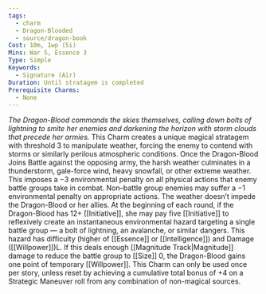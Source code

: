 ```yaml
---
tags:
  - charm
  - Dragon-Blooded
  - source/dragon-book
Cost: 10m, 1wp (5i)
Mins: War 5, Essence 3
Type: Simple
Keywords:
  - Signature (Air)
Duration: Until stratagem is completed
Prerequisite Charms:
  - None
---
```

*The Dragon-Blood commands the skies themselves, calling down bolts of lightning to smite her enemies and darkening the horizon with storm clouds that precede her armies.*
This Charm creates a unique magical stratagem with threshold 3 to manipulate weather, forcing the enemy to contend with storms or similarly perilous atmospheric conditions. Once the Dragon-Blood Joins Battle against the opposing army, the harsh weather culminates in a thunderstorm, gale-force wind, heavy snowfall, or other extreme weather. This imposes a −3 environmental penalty on all physical actions that enemy battle groups take in combat.
Non–battle group enemies may suffer a −1 environmental penalty on appropriate actions. The weather doesn’t impede the Dragon-Blood or her allies. 
At the beginning of each round, if the Dragon-Blood has 12+ [[Initiative]], she may pay five [[Initiative]] to reflexively create an instantaneous environmental hazard targeting a single battle group — a bolt of lightning, an avalanche, or similar dangers. This hazard has difficulty (higher of [[Essence]] or [[Intelligence]]) and Damage ([[Willpower]])L. If this deals enough [[Magnitude Track|Magnitude]] damage to reduce the battle group to [[Size]] 0, the Dragon-Blood gains one point of temporary [[Willpower]]. 
This Charm can only be used once per story, unless reset by achieving a cumulative total bonus of +4 on a Strategic Maneuver roll from any combination of non-magical sources.